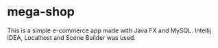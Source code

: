 # mega-shop
This is a simple e-commerce app made with Java FX and MySQL. Intellij IDEA, Localhost and Scene Builder was used.
